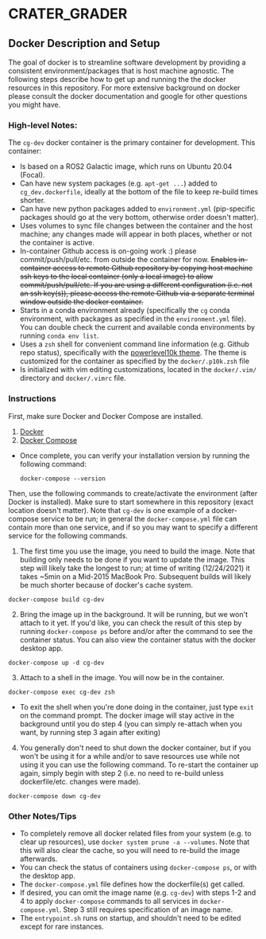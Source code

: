 # CRATER_GRADER

## Docker Description and Setup
The goal of docker is to streamline software development by providing a consistent environment/packages that is host machine agnostic. The following steps describe how to get up and running the the docker resources in this repository. For more extensive background on docker please consult the docker documentation and google for other questions you might have. 

### High-level Notes:
The `cg-dev` docker container is the primary container for development. This container:
- Is based on a ROS2 Galactic image, which runs on Ubuntu 20.04 (Focal).
- Can have new system packages (e.g. `apt-get ...`) added to `cg_dev.dockerfile`, ideally at the bottom of the file to keep re-build times shorter.
- Can have new python packages added to `environment.yml` (pip-specific packages should go at the very bottom, otherwise order doesn't matter).
- Uses volumes to sync file changes between the container and the host machine; any changes made will appear in both places, whether or not the container is active.
- In-container Github access is on-going work :) please commit/push/pull/etc. from outside the container for now. ~~Enables in-container access to remote Github repository by copying host machine ssh keys to the local container (only a local image) to allow commit/push/pull/etc. If you are using a different configuration (i.e. not an ssh key(s)), please access the remote Github via a separate terminal window outside the docker container.~~
- Starts in a conda environment already (specifically the `cg` conda environment, with packages as specified in the `environment.yml` file). You can double check the current and available conda environments by running `conda env list`.
- Uses a `zsh` shell for convenient command line information (e.g. Github repo status), specifically with the [powerlevel10k theme](https://github.com/romkatv/powerlevel10k). The theme is customized for the container as specified by the `docker/.p10k.zsh` file
- Is initialized with vim editing customizations, located in the `docker/.vim/` directory and `docker/.vimrc` file.

### Instructions
First, make sure Docker and Docker Compose are installed.
1. [Docker](https://docs.docker.com/desktop/)
2. [Docker Compose](https://docs.docker.com/compose/install/)
- Once complete, you can verify your installation version by running the following command:
  ```
  docker-compose --version
  ```

Then, use the following commands to create/activate the environment (after Docker is installed). Make sure to start somewhere in this repository (exact location doesn't matter). Note that `cg-dev` is one example of a docker-compose service to be run; in general the `docker-compose.yml` file can contain more than one service, and if so you may want to specify a different service for the following commands.

1. The first time you use the image, you need to build the image. Note that building only needs to be done if you want to update the image. This step will likely take the longest to run; at time of writing (12/24/2021) it takes ~5min on a Mid-2015 MacBook Pro. Subsequent builds will likely be much shorter because of docker's cache system.
```
docker-compose build cg-dev
```
2. Bring the image up in the background. It will be running, but we won't attach to it yet. If you'd like, you can check the result of this step by running `docker-compose ps` before and/or after the command to see the container status. You can also view the container status with the docker desktop app.
```
docker-compose up -d cg-dev
```
3. Attach to a shell in the image. You will now be in the container.
```
docker-compose exec cg-dev zsh
```
- To exit the shell when you're done doing in the container, just type `exit` on the command prompt. The docker image will stay active in the background until you do step 4 (you can simply re-attach when you want, by running step 3 again after exiting)
4. You generally don't need to shut down the docker container, but if you won't be using it for a while and/or to save resources use while not using it you can use the following command. To re-start the container up again, simply begin with step 2 (i.e. no need to re-build unless dockerfile/etc. changes were made).
```
docker-compose down cg-dev
```

### Other Notes/Tips
- To completely remove all docker related files from your system (e.g. to clear up resources), use `docker system prune -a --volumes`. Note that this will also clear the cache, so you will need to re-build the image afterwards.
- You can check the status of containers using `docker-compose ps`, or with the desktop app.
- The `docker-compose.yml` file defines how the dockerfile(s) get called.
- If desired, you can omit the image name (e.g. `cg-dev`) with steps 1-2 and 4 to apply `docker-compose` commands to all services in `docker-compose.yml`. Step 3 still requires specification of an image name.
- The `entrypoint.sh` runs on startup, and shouldn't need to be edited except for rare instances.
